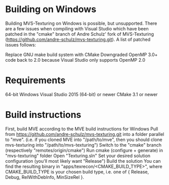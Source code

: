 # Building on Windows #

Building MVS-Texturing on Windows is possible, but unsupported. There are a few issues when compiling with Visual Studio which have been patched in the "cmake" branch of Andre Schulz' fork of MVS-Texturing (https://github.com/andre-schulz/mvs-texturing.git). A list of patched issues follows:

Replace GNU make build system with CMake
Downgraded OpenMP 3.0+ code back to 2.0 because Visual Studio only supports OpenMP 2.0

# Requirements #

64-bit Windows
Visual Studio 2015 (64-bit) or newer
CMake 3.1 or newer

# Build instructions #

First, build MVE according to the MVE build instructions for Windows
Pull from https://github.com/andre-schulz/mvs-texturing.git into a folder parallel to "mve". (i.e. if you cloned MVE into "/path/to/mve", then you should clone mvs-texturing into "/path/to/mvs-texturing")
Switch to the "cmake" branch (respectively "remotes/origin/cmake")
Run cmake (configure + generate) in "mvs-texturing" folder
Open "Texturing.sln"
Set your desired solution configuration (you'll most likely want "Release")
Build the solution
You can find the resulting binary in "apps/texrecon/<CMAKE_BUILD_TYPE>", where CMAKE_BUILD_TYPE is your chosen build type, i.e. one of { Release, Debug, RelWithDebInfo, MinSizeRel }.
